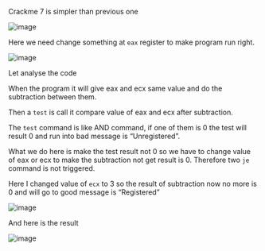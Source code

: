 Crackme 7 is simpler than previous one

![image](https://github.com/user-attachments/assets/77d97ce5-c662-4132-8947-8ea7f3f98f10)

Here we need change something at `eax` register to make program run right.

![image](https://github.com/user-attachments/assets/856ab5be-9719-4d31-b068-49f8488fea26)

Let analyse the code

When the program it will give eax and ecx same value and do the subtraction between them.

Then a `test` is call it compare value of eax and ecx after subtraction.

The `test` command is like AND command, if one of them is 0 the test will result 0 and run into bad message is “Unregistered”.

What we do here is make the test result not 0 so we have to change value of eax or ecx to make the subtraction not get result is  0. Therefore two `je` command is not triggered.

Here I changed value of `ecx` to 3 so the result of subtraction now no more is 0 and will go to good message is “Registered” 

![image](https://github.com/user-attachments/assets/0734129d-dc5f-4269-b626-a6719e010fa8)

And here is the result

![image](https://github.com/user-attachments/assets/6c5b2b12-db5c-4c43-a79c-929643ce764b)
